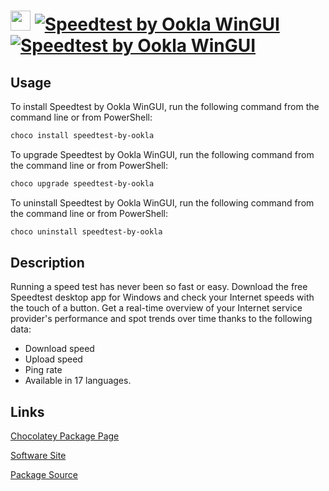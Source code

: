 # <img src="https://cdn.jsdelivr.net/gh/strausmann/ChocolateyPackages/icons/ookla.png" width="32" height="32"/> [![Speedtest by Ookla WinGUI](https://img.shields.io/chocolatey/v/speedtest-by-ookla.svg?label=Speedtest+by+Ookla+WinGUI)](https://community.chocolatey.org/packages/speedtest-by-ookla) [![Speedtest by Ookla WinGUI](https://img.shields.io/chocolatey/dt/speedtest-by-ookla.svg)](https://community.chocolatey.org/packages/speedtest-by-ookla)

## Usage

To install Speedtest by Ookla WinGUI, run the following command from the command line or from PowerShell:

```powershell
choco install speedtest-by-ookla
```

To upgrade Speedtest by Ookla WinGUI, run the following command from the command line or from PowerShell:

```powershell
choco upgrade speedtest-by-ookla
```

To uninstall Speedtest by Ookla WinGUI, run the following command from the command line or from PowerShell:

```powershell
choco uninstall speedtest-by-ookla
```

## Description

Running a speed test has never been so fast or easy. Download the free Speedtest desktop app for Windows and check your Internet speeds with the touch of a button. Get a real-time overview of your Internet service provider's performance and spot trends over time thanks to the following data:

* Download speed
* Upload speed
* Ping rate
* Available in 17 languages.
	

## Links

[Chocolatey Package Page](https://community.chocolatey.org/packages/speedtest-by-ookla)

[Software Site](https://www.speedtest.net/de/apps/windows)

[Package Source](https://github.com/strausmann/ChocolateyPackages/tree/master/automatic/speedtest-by-ookla)

